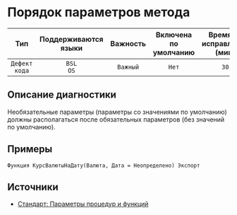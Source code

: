 # Порядок параметров метода

| Тип | Поддерживаются<br/>языки | Важность | Включена<br/>по умолчанию | Время на<br/>исправление (мин) | Тэги |
| :-: | :-: | :-: | :-: | :-: | :-: |
| `Дефект кода` | `BSL`<br/>`OS` | `Важный` | `Нет` | `30` | `standard`<br/>`design` |


## <TODO PARAMS>

## Описание диагностики

Необязательные параметры (параметры со значениями по умолчанию) должны располагаться после обязательных параметров (без значений по умолчанию).  

## Примеры

```bsl
Функция КурсВалютыНаДату(Валюта, Дата = Неопределено) Экспорт
```

## Источники

* [Стандарт: Параметры процедур и функций](https://its.1c.ru/db/v8std#content:640:hdoc)
